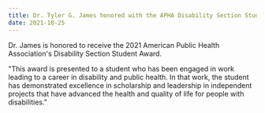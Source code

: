 ```yaml
---
title: Dr. Tyler G. James honored with the APHA Disability Section Student Award
date: 2021-10-25
---
```


Dr. James is honored to receive the 2021 American Public Health Association's Disability Section Student Award. 

<!--more-->

"This award is presented to a student who has been engaged in work leading to a career in disability and public health. In that work, the student has demonstrated excellence in scholarship and leadership in independent projects that have advanced the health and quality of life for people with disabilities."
